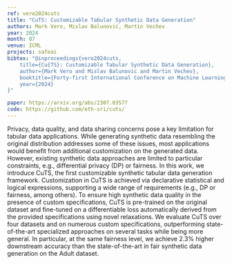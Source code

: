 ```yaml
---
ref: vero2024cuts
title: "CuTS: Customizable Tabular Synthetic Data Generation"
authors: Mark Vero, Mislav Balunović, Martin Vechev
year: 2024
month: 07
venue: ICML
projects: safeai
bibtex: "@inproceedings{vero2024cuts,
    title={Cu{TS}: Customizable Tabular Synthetic Data Generation},
    author={Mark Vero and Mislav Balunovic and Martin Vechev},
    booktitle={Forty-first International Conference on Machine Learning},
    year={2024}
}"

paper: https://arxiv.org/abs/2307.03577
code: https://github.com/eth-sri/cuts/
---
```


Privacy, data quality, and data sharing concerns pose a key limitation for tabular data applications. While generating synthetic data resembling the original distribution addresses some of these issues, most applications would benefit from additional customization on the generated data. However, existing synthetic data approaches are limited to particular constraints, e.g., differential privacy (DP) or fairness. In this work, we introduce CuTS, the first customizable synthetic tabular data generation framework. Customization in CuTS is achieved via declarative statistical and logical expressions, supporting a wide range of requirements (e.g., DP or fairness, among others). To ensure high synthetic data quality in the presence of custom specifications, CuTS is pre-trained on the original dataset and fine-tuned on a differentiable loss automatically derived from the provided specifications using novel relaxations. We evaluate CuTS over four datasets and on numerous custom specifications, outperforming state-of-the-art specialized approaches on several tasks while being more general. In particular, at the same fairness level, we achieve 2.3% higher downstream accuracy than the state-of-the-art in fair synthetic data generation on the Adult dataset. 